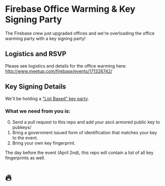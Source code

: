 # Firebase Office Warming & Key Signing Party

The Firebase crew just upgraded offices and we're overloading the office warming party with a key signing party!

## Logistics and RSVP 

Please see logistics and details for the office warming here: http://www.meetup.com/firebase/events/171326742/

## Key Signing Details

We'll be holding a ["List Based" key party](http://cryptnet.net/fdp/crypto/keysigning_party/en/keysigning_party.html#list_based). 


### What we need from you is:

0. Send a pull request to this repo and add your ascii armored public key to pubkeys/ 
0. Bring a government issued form of identification that matches your key to the event.
0. Bring your own key fingerprint.

The day before the event (April 2nd), this repo will contain a list of all key fingerprints as well.


# 🔥

